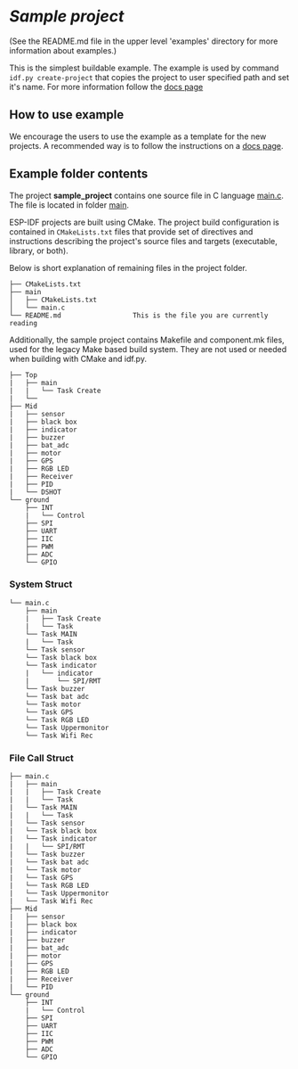 # _Sample project_

(See the README.md file in the upper level 'examples' directory for more information about examples.)

This is the simplest buildable example. The example is used by command `idf.py create-project`
that copies the project to user specified path and set it's name. For more information follow the [docs page](https://docs.espressif.com/projects/esp-idf/en/latest/api-guides/build-system.html#start-a-new-project)



## How to use example
We encourage the users to use the example as a template for the new projects.
A recommended way is to follow the instructions on a [docs page](https://docs.espressif.com/projects/esp-idf/en/latest/api-guides/build-system.html#start-a-new-project).

## Example folder contents

The project **sample_project** contains one source file in C language [main.c](main/main.c). The file is located in folder [main](main).

ESP-IDF projects are built using CMake. The project build configuration is contained in `CMakeLists.txt`
files that provide set of directives and instructions describing the project's source files and targets
(executable, library, or both). 

Below is short explanation of remaining files in the project folder.

```
├── CMakeLists.txt
├── main
│   ├── CMakeLists.txt
│   └── main.c
└── README.md                  This is the file you are currently reading
```
Additionally, the sample project contains Makefile and component.mk files, used for the legacy Make based build system. 
They are not used or needed when building with CMake and idf.py.

```
├── Top
|   ├── main
|   |   └── Task Create
|   └── 
├── Mid
|   ├── sensor
|   ├── black box
|   ├── indicator
|   ├── buzzer
|   ├── bat_adc
|   ├── motor
|   ├── GPS
|   ├── RGB LED
|   ├── Receiver
|   ├── PID
|	└── DSHOT
└── ground
    ├── INT
    |   └── Control
    ├── SPI
    ├── UART
    ├── IIC
    ├── PWM
    ├── ADC
    └── GPIO
```
### System Struct
```
└── main.c
    ├── main
    |	├── Task Create
    |	└── Task
 	└── Task MAIN
    |	└── Task
    └── Task sensor
    └── Task black box
    └── Task indicator
    |	└── indicator
    |    	└── SPI/RMT
    └── Task buzzer
    └── Task bat adc
    └── Task motor
    └── Task GPS
    └── Task RGB LED
    └── Task Uppermonitor
    └── Task Wifi Rec
```

### File Call Struct
```
├── main.c
|   ├── main
|   |	├── Task Create
|   |	└── Task
|	└── Task MAIN
|   |	└── Task
|   └── Task sensor
|   └── Task black box
|   └── Task indicator
|   |	└── SPI/RMT
|   └── Task buzzer
|   └── Task bat adc
|   └── Task motor
|   └── Task GPS
|   └── Task RGB LED
|   └── Task Uppermonitor
|   └── Task Wifi Rec
├── Mid
|   ├── sensor
|   ├── black box
|   ├── indicator
|   ├── buzzer
|   ├── bat_adc
|   ├── motor
|   ├── GPS
|   ├── RGB LED
|   ├── Receiver
|   └── PID
└── ground
    ├── INT
    |   └── Control
    ├── SPI
    ├── UART
    ├── IIC
    ├── PWM
    ├── ADC
    └── GPIO
```

